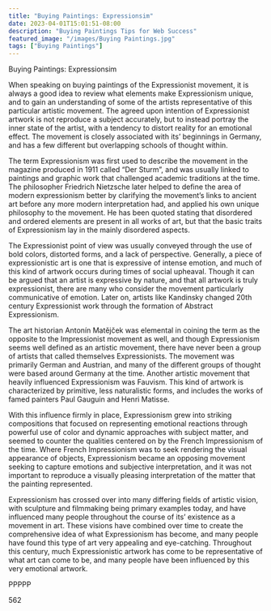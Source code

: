 ```yaml
---
title: "Buying Paintings: Expressionsim"
date: 2023-04-01T15:01:51-08:00
description: "Buying Paintings Tips for Web Success"
featured_image: "/images/Buying Paintings.jpg"
tags: ["Buying Paintings"]
---
```


Buying Paintings: Expressionsim

When speaking on buying paintings of the Expressionist movement, it is always a good idea to review what elements make Expressionism unique, and to gain an understanding of some of the artists representative of this particular artistic movement.  The agreed upon intention of Expressionist artwork is not reproduce a subject accurately, but to instead portray the inner state of the artist, with a tendency to distort reality for an emotional effect.  The movement is closely associated with its’ beginnings in Germany, and has a few different but overlapping schools of thought within.

The term Expressionism was first used to describe the movement in the magazine produced in 1911 called “Der Sturm”, and was usually linked to paintings and graphic work that challenged academic traditions at the time.  The philosopher Friedrich Nietzsche later helped to define the area of modern expressionism better by clarifying the movement’s links to ancient art before any more modern interpretation had, and applied his own unique philosophy to the movement.  He has been quoted stating that disordered and ordered elements are present in all works of art, but that the basic traits of Expressionism lay in the mainly disordered aspects.

The Expressionist point of view was usually conveyed through the use of bold colors, distorted forms, and a lack of perspective.  Generally, a piece of expressionistic art is one that is expressive of intense emotion, and much of this kind of artwork occurs during times of social upheaval.  Though it can be argued that an artist is expressive by nature, and that all artwork is truly expressionist, there are many who consider the movement particularly communicative of emotion.  Later on, artists like Kandinsky changed 20th century Expressionist work through the formation of Abstract Expressionism.

The art historian Antonín Matějček was elemental in coining the term as the opposite to the Impressionist movement as well, and though Expressionism seems well defined as an artistic movement, there have never been a group of artists that called themselves Expressionists.  The movement was primarily German and Austrian, and many of the different groups of thought were based around Germany at the time.  Another artistic movement that heavily influenced Expressionism was Fauvism.  This kind of artwork is characterized by primitive, less naturalistic forms, and includes the works of famed painters Paul Gauguin and Henri Matisse.

With this influence firmly in place, Expressionism grew into striking compositions that focused on representing emotional reactions through powerful use of color and dynamic approaches with subject matter, and seemed to counter the qualities centered on by the French Impressionism of the time.  Where French Impressionism was to seek rendering the visual appearance of objects, Expressionism became an opposing movement seeking to capture emotions and subjective interpretation, and it was not important to reproduce a visually pleasing interpretation of the matter that the painting represented.

Expressionism has crossed over into many differing fields of artistic vision, with sculpture and filmmaking being primary examples today, and have influenced many people throughout the course of its’ existence as a movement in art.  These visions have combined over time to create the comprehensive idea of what Expressionism has become, and many people have found this type of art very appealing and eye-catching.  Throughout this century, much Expressionistic artwork has come to be representative of what art can come to be, and many people have been influenced by this very emotional artwork.

PPPPP

562
